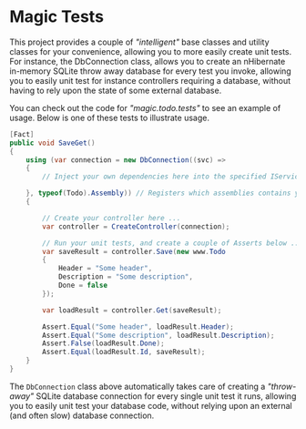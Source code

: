 
# Magic Tests

This project provides a couple of _"intelligent"_ base classes and utility classes for your convenience, allowing
you to more easily create unit tests. For instance, the DbConnection class, allows you to create an nHibernate in-memory
SQLite throw away database for every test you invoke, allowing you to easily unit test for instance controllers requiring
a database, without having to rely upon the state of some external database.

You can check out the code for _"magic.todo.tests"_ to see an example of usage. Below is one of these tests to illustrate
usage.

```csharp
[Fact]
public void SaveGet()
{
    using (var connection = new DbConnection((svc) =>
    {
        // Inject your own dependencies here into the specified IServiceCollection

    }, typeof(Todo).Assembly)) // Registers which assemblies contains your nHibernate mapping classes
    {

        // Create your controller here ...
        var controller = CreateController(connection);

        // Run your unit tests, and create a couple of Asserts below ...
        var saveResult = controller.Save(new www.Todo
        {
            Header = "Some header",
            Description = "Some description",
            Done = false
        });

        var loadResult = controller.Get(saveResult);

        Assert.Equal("Some header", loadResult.Header);
        Assert.Equal("Some description", loadResult.Description);
        Assert.False(loadResult.Done);
        Assert.Equal(loadResult.Id, saveResult);
    }
}
```

The `DbConnection` class above automatically takes care of creating a _"throw-away"_ SQLite database connection for
every single unit test it runs, allowing you to easily unit test your database code, without relying upon an external
(and often slow) database connection.

